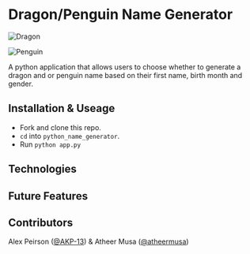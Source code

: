 # Dragon/Penguin Name Generator

![Dragon](https://res.cloudinary.com/de8a23w1z/image/upload/v1600597388/python_name_generator/Screenshot_2020-09-20_at_11.19.19_ec3exd.png "Dragon Name")

![Penguin](https://res.cloudinary.com/de8a23w1z/image/upload/c_scale,w_498/v1600597388/python_name_generator/Screenshot_2020-09-20_at_11.20.29_cyfd8j.png "Penguin Name")

A python application that allows users to choose whether to generate a dragon and or penguin name based on their first name, birth month and gender.

## Installation & Useage

- Fork and clone this repo.
- `cd` into `python_name_generator`.
- Run `python app.py`

## Technologies

## Future Features

## Contributors
Alex Peirson ([@AKP-13](https://github.com/AKP-13)) & Atheer Musa ([@atheermusa](https://github.com/atheermusa))